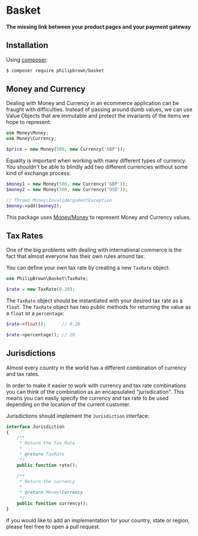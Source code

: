 # Basket

**The missing link between your product pages and your payment gateway**

## Installation

Using [composer](https://packagist.org/packages/philipbrown/basket):

```bash
$ composer require philipbrown/basket
```

## Money and Currency
Dealing with Money and Currency in an ecommerce application can be fraught with difficulties. Instead of passing around dumb values, we can use Value Objects that are immutable and protect the invariants of the items we hope to represent:
```php
use Money\Money;
use Money\Currency;

$price = new Money(500, new Currency('GBP'));
```

Equality is important when working with many different types of currency. You shouldn't be able to blindly add two different currencies without some kind of exchange process:
```php
$money1 = new Money(500, new Currency('GBP'));
$money2 = new Money(500, new Currency('USD'));

// Throws Money\InvalidArgumentException
$money->add($money2);
```

This package uses [Money/Money](https://github.com/mathiasverraes/money) to represent Money and Currency values.

## Tax Rates
One of the big problems with dealing with international commerce is the fact that almost everyone has their own rules around tax.

You can define your own tax rate by creating a new `TaxRate` object:
```php
use PhilipBrown\Basket\TaxRate;

$rate = new TaxRate(0.20);
```
The `TaxRate` object should be instantiated with your desired tax rate as a `float`. The `TaxRate` object has two public methods for returning the value as a `float` or a `percentage`:
```php
$rate->float();      // 0.20

$rate->percentage(); // 20
```

## Jurisdictions
Almost every country in the world has a different combination of currency and tax rates.

In order to make it easier to work with currency and tax rate combinations you can think of the combination as an encapsulated "jurisdication". This means you can easily specify the currency and tax rate to be used depending on the location of the current customer.

Jurisdictions should implement the `Jurisdiction` interface:
```php
interface Jurisdiction
{
    /**
     * Return the Tax Rate
     *
     * @return TaxRate
     */
    public function rate();

    /**
     * Return the currency
     *
     * @return Money\Currency
     */
    public function currency();
}
```
If you would like to add an implementation for your country, state or region, please feel free to open a pull request.